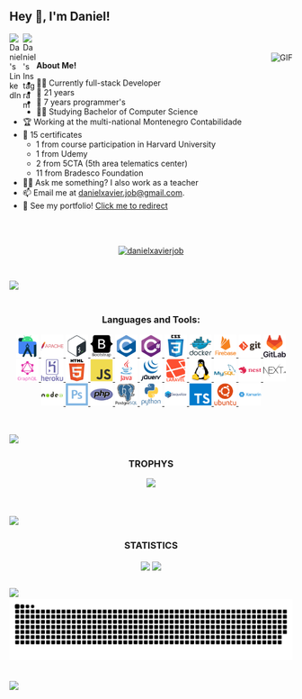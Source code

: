 <h2 title="hehehe"> Hey 👋, I'm Daniel!</h2>
<p>
<a href="https://www.linkedin.com/in/daniel-xavier-579315206">
  <img align="left" alt="Daniel's LinkedIn" width="24px" src="https://img.icons8.com/nolan/96/linkedin.png" />
</a>
<a href="https://www.instagram.com/daniofc_f/">
  <img align="left" alt="Daniel's Instagram" width="24px" src="https://img.icons8.com/nolan/96/instagram-new.png" />
</a>
</p>
<br />
<br />
<img align="right" alt="GIF" src="https://camo.githubusercontent.com/a5b500bfaec010f0589abfe4cadc91d0a75ec9cc9e43cc157189812092ae4ab7/68747470733a2f2f7374617469632e77696b69612e6e6f636f6f6b69652e6e65742f6d696e6563726166742f696d616765732f662f66642f4e6574686572506f7274616c416e696d617465642e6769662f7265766973696f6e2f6c61746573743f63623d3230323030313132303030373436" />

**About Me!**

- 👨‍💻 Currently full-stack Developer
- 🧠 21 years
- 👣 7 years programmer's
- 👨‍🎓 Studying Bachelor of Computer Science
- 🏆 Working at the multi-national Montenegro Contabilidade
- 🌱 15 certificates 
  - 1 from course participation in Harvard University
  - 1 from Udemy
  - 2 from 5CTA (5th area telematics center)
  - 11 from Bradesco Foundation
- 👨‍🏫 Ask me something? I also work as a teacher
- 📫 Email me at [danielxavier.job@gmail.com](mailto:danielxavier.job@gmail.com).
- 🤖 See my portfolio! [Click me to redirect](https://portfolio-daniel-xavier.vercel.app/)
<br />
<br />

<p align="center">
  <a href="https://www.buymeacoffee.com/danielxavier"> 
    <img align="center" src="https://cdn.buymeacoffee.com/buttons/v2/default-yellow.png" height="45" width="170" alt="danielxavierjob" />
  </a>
</p>

<br />

<img src="https://user-images.githubusercontent.com/73097560/115834477-dbab4500-a447-11eb-908a-139a6edaec5c.gif"><br /><br />

<h3 align="center">Languages and Tools:</h3>

<p align="center"> 
<a href="https://github.com/DanielXavierJob" target="_blank">
  <img
    src="https://raw.githubusercontent.com/devicons/devicon/master/icons/androidstudio/androidstudio-original.svg"
    alt="androidstudio"
    width="40"
    height="40"
  />
</a>
<a href="https://github.com/DanielXavierJob" target="_blank">
  <img
    src="https://raw.githubusercontent.com/devicons/devicon/master/icons/apache/apache-original-wordmark.svg"
    alt="apache"
    width="40"
    height="40"
  />
</a>
<a href="https://github.com/DanielXavierJob" target="_blank">
  <img
    src="https://raw.githubusercontent.com/devicons/devicon/master/icons/bash/bash-original.svg"
    alt="bash"
    width="40"
    height="40"
  />
</a>
<a href="https://github.com/DanielXavierJob" target="_blank">
  <img
    src="https://raw.githubusercontent.com/devicons/devicon/master/icons/bootstrap/bootstrap-plain-wordmark.svg"
    alt="bootstrap"
    width="40"
    height="40"
  />
</a>
<a href="https://github.com/DanielXavierJob" target="_blank">
  <img
    src="https://raw.githubusercontent.com/devicons/devicon/master/icons/c/c-original.svg"
    alt="c"
    width="40"
    height="40"
  />
</a>
<a href="https://github.com/DanielXavierJob" target="_blank">
  <img
    src="https://raw.githubusercontent.com/devicons/devicon/master/icons/csharp/csharp-original.svg"
    alt="csharp"
    width="40"
    height="40"
  />
</a>
<a href="https://github.com/DanielXavierJob" target="_blank">
  <img
    src="https://raw.githubusercontent.com/devicons/devicon/master/icons/css3/css3-original-wordmark.svg"
    alt="css3"
    width="40"
    height="40"
  />
</a>
<a href="https://github.com/DanielXavierJob" target="_blank">
  <img
    src="https://raw.githubusercontent.com/devicons/devicon/master/icons/docker/docker-original-wordmark.svg"
    alt="docker"
    width="40"
    height="40"
  />
</a>
<a href="https://github.com/DanielXavierJob" target="_blank">
  <img
    src="https://raw.githubusercontent.com/devicons/devicon/master/icons/firebase/firebase-plain-wordmark.svg"
    alt="firebase"
    width="40"
    height="40"
  />
</a>
<a href="https://github.com/DanielXavierJob" target="_blank">
  <img
    src="https://raw.githubusercontent.com/devicons/devicon/master/icons/git/git-original-wordmark.svg"
    alt="git"
    width="40"
    height="40"
  />
</a>
<a href="https://github.com/DanielXavierJob" target="_blank">
  <img
    src="https://raw.githubusercontent.com/devicons/devicon/master/icons/gitlab/gitlab-original-wordmark.svg"
    alt="gitlab"
    width="40"
    height="40"
  />
</a>
<a href="https://github.com/DanielXavierJob" target="_blank">
  <img
    src="https://raw.githubusercontent.com/devicons/devicon/master/icons/graphql/graphql-plain-wordmark.svg"
    alt="graphql"
    width="40"
    height="40"
  />
</a>
<a href="https://github.com/DanielXavierJob" target="_blank">
  <img
    src="https://raw.githubusercontent.com/devicons/devicon/master/icons/heroku/heroku-original-wordmark.svg"
    alt="heroku"
    width="40"
    height="40"
  />
</a>
<a href="https://github.com/DanielXavierJob" target="_blank">
  <img
    src="https://raw.githubusercontent.com/devicons/devicon/master/icons/html5/html5-original-wordmark.svg"
    alt="html5"
    width="40"
    height="40"
  />
</a>
<a href="https://github.com/DanielXavierJob" target="_blank">
  <img
    src="https://raw.githubusercontent.com/devicons/devicon/master/icons/javascript/javascript-original.svg"
    alt="javascript"
    width="40"
    height="40"
  />
</a>
<a href="https://github.com/DanielXavierJob" target="_blank">
  <img
    src="https://raw.githubusercontent.com/devicons/devicon/master/icons/java/java-original-wordmark.svg"
    alt="java"
    width="40"
    height="40"
  />
</a>
<a href="https://github.com/DanielXavierJob" target="_blank">
  <img
    src="https://raw.githubusercontent.com/devicons/devicon/master/icons/jquery/jquery-original-wordmark.svg"
    alt="jquery"
    width="40"
    height="40"
  />
</a>
<a href="https://github.com/DanielXavierJob" target="_blank">
  <img
    src="https://raw.githubusercontent.com/devicons/devicon/master/icons/laravel/laravel-plain-wordmark.svg"
    alt="laravel"
    width="40"
    height="40"
  />
</a>
<a href="https://github.com/DanielXavierJob" target="_blank">
  <img
    src="https://raw.githubusercontent.com/devicons/devicon/master/icons/linux/linux-original.svg"
    alt="linux"
    width="40"
    height="40"
  />
</a>
<a href="https://github.com/DanielXavierJob" target="_blank">
  <img
    src="https://raw.githubusercontent.com/devicons/devicon/master/icons/mysql/mysql-original-wordmark.svg"
    alt="mysql"
    width="40"
    height="40"
  />
</a>
<a href="https://github.com/DanielXavierJob" target="_blank">
  <img
    src="https://raw.githubusercontent.com/devicons/devicon/master/icons/nestjs/nestjs-plain-wordmark.svg"
    alt="nestjs"
    width="40"
    height="40"
  />
</a>
<a href="https://github.com/DanielXavierJob" target="_blank">
  <img
    src="https://raw.githubusercontent.com/devicons/devicon/master/icons/nextjs/nextjs-original-wordmark.svg"
    alt="nextjs"
    width="40"
    height="40"
  />
</a>
<a href="https://github.com/DanielXavierJob" target="_blank">
  <img
    src="https://raw.githubusercontent.com/devicons/devicon/master/icons/nodejs/nodejs-original-wordmark.svg"
    alt="nodejs"
    width="40"
    height="40"
  />
</a>
<a href="https://github.com/DanielXavierJob" target="_blank">
  <img
    src="https://raw.githubusercontent.com/devicons/devicon/master/icons/photoshop/photoshop-line.svg"
    alt="photoshop"
    width="40"
    height="40"
  />
</a>
<a href="https://github.com/DanielXavierJob" target="_blank">
  <img
    src="https://raw.githubusercontent.com/devicons/devicon/master/icons/php/php-original.svg"
    alt="php"
    width="40"
    height="40"
  />
</a>
<a href="https://github.com/DanielXavierJob" target="_blank">
  <img
    src="https://raw.githubusercontent.com/devicons/devicon/master/icons/postgresql/postgresql-original-wordmark.svg"
    alt="postgresql"
    width="40"
    height="40"
  />
</a>
<a href="https://github.com/DanielXavierJob" target="_blank">
  <img
    src="https://raw.githubusercontent.com/devicons/devicon/master/icons/python/python-original-wordmark.svg"
    alt="python"
    width="40"
    height="40"
  />
</a>
<a href="https://github.com/DanielXavierJob" target="_blank">
  <img
    src="https://raw.githubusercontent.com/devicons/devicon/master/icons/sequelize/sequelize-original-wordmark.svg"
    alt="sequelize"
    width="40"
    height="40"
  />
</a>
<a href="https://github.com/DanielXavierJob" target="_blank">
  <img
    src="https://raw.githubusercontent.com/devicons/devicon/master/icons/typescript/typescript-original.svg"
    alt="typescript"
    width="40"
    height="40"
  />
</a>
<a href="https://github.com/DanielXavierJob" target="_blank">
  <img
    src="https://raw.githubusercontent.com/devicons/devicon/master/icons/ubuntu/ubuntu-plain-wordmark.svg"
    alt="ubuntu"
    width="40"
    height="40"
  />
</a>
<a href="https://github.com/DanielXavierJob" target="_blank">
  <img
    src="https://raw.githubusercontent.com/devicons/devicon/master/icons/xamarin/xamarin-original-wordmark.svg"
    alt="xamarin"
    width="40"
    height="40"
  />
</a>

</p>

<br />
<br />
<img src="https://user-images.githubusercontent.com/73097560/115834477-dbab4500-a447-11eb-908a-139a6edaec5c.gif">

<h3 align="center">TROPHYS</h3>

<p align="center">
  <img src="https://github-profile-trophy.vercel.app/?username=DanielXavierJob&no-bg=true&no-frame=true&theme=juicyfresh" /> 
</p>

<br />
<br />
<img src="https://user-images.githubusercontent.com/73097560/115834477-dbab4500-a447-11eb-908a-139a6edaec5c.gif">
<h3 align="center">STATISTICS</h3>
<p align="center">
    <img align="center" height="150px"  src="https://github-readme-stats.vercel.app/api?username=DanielXavierJob&show_icons=true&hide_border=true&title_color=94b4a4&amp&icon_color=FFFFFF&amp&text_color=FFFFFF&amp&bg_color=000000&count_private=true&include_all_commits=true"/>
    <img align="center" height="150px" src="https://github-readme-stats.vercel.app/api/top-langs/?username=DanielXavierJob&text_color=FFFFFF&bg_color=000000&title_color=94b4a4&langs_count=15&layout=compact&hide_border=true" />
</p>
</details>
<br />
<img src="https://user-images.githubusercontent.com/73097560/115834477-dbab4500-a447-11eb-908a-139a6edaec5c.gif">


<div align="center">
  <img  src="https://github.com/1999AZZAR/1999AZZAR/blob/main/resources/img/grid-snake.svg"
       alt="snake" />
</div>
<br />
<br />
<img src="https://user-images.githubusercontent.com/73097560/115834477-dbab4500-a447-11eb-908a-139a6edaec5c.gif">
